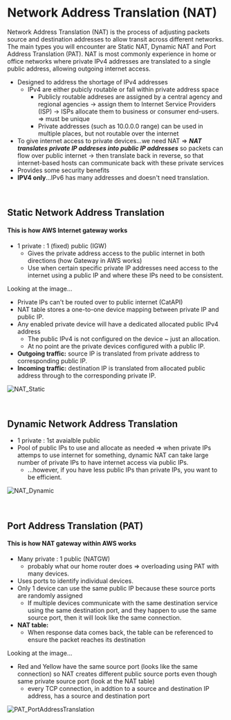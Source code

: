 # Network Address Translation (NAT)
Network Address Translation (NAT) is the process of adjusting packets source and destination addresses to allow transit across different networks. The main types you will encounter are Static NAT, Dynamic NAT and Port Address Translation (PAT). NAT is most commonly experience in home or office networks where private IPv4 addresses are translated to a single public address, allowing outgoing internet access.
- Designed to address the shortage of IPv4 addresses
  - IPv4 are either pubicly routable or fall within private address space
    - Publicly routable addreses are assigned by a central agency and regional agencies -> assign them to Internet Service Providers (ISP) -> ISPs allocate them to business or consumer end-users. => must be unique
    - Private addresses (such as 10.0.0.0 range) can be used in multiple places, but not routable over the internet
- To give internet access to private devices...we need NAT => ***NAT translates private IP addreses into public IP addresses*** so packets can flow over public internet -> then translate back in reverse, so that internet-based hosts can communicate back with these private services
- Provides some security benefits
- **IPV4 only**...IPv6 has many addresses and doesn't need translation. 
<br>

## Static Network Address Translation 
#### This is how AWS Internet gateway works
- 1 private : 1 (fixed) public (IGW)
  - Gives the private address access to the public internet in both directions (how Gateway in AWS works)
  - Use when certain specific private IP addresses need access to the internet using a public IP and where these IPs need to be consistent. 
 
Looking at the image...
- Private IPs can't be routed over to public internet (CatAPI)
- NAT table stores a one-to-one device mapping between private IP and public IP.
- Any enabled private device will have a dedicated allocated public IPv4 address
  - The public IPv4 is not configured on the device ~ just an allocation.
  - At no point are the private devices configured with a public IP.
- **Outgoing traffic:** source IP is translated from private address to corresponding public IP.
- **Incoming traffic:** destination IP is translated from allocated public address through to the corresponding private IP.

![NAT_Static](https://user-images.githubusercontent.com/72099370/167988190-88dc266a-faea-4aae-a4ac-8c3f7285d230.png)

<br>

## Dynamic Network Address Translation
- 1 private : 1st avaialble public
- Pool of public IPs to use and allocate as needed => when private IPs attemps to use internet for something, dynamic NAT can take large number of private IPs to have internet access via public IPs.
  - ...however, if you have less public IPs than private IPs, you want to be efficient. 

![NAT_Dynamic](https://user-images.githubusercontent.com/72099370/167988217-02f4a48d-0ed2-4dbf-ad78-a7254c29739e.png)

<br>

## Port Address Translation (PAT)
#### This is how NAT gateway within AWS works
- Many private : 1 public (NATGW)
  - probably what our home router does => overloading using PAT with many devices.
- Uses ports to identify individual devices.
- Only 1 device can use the same public IP because these source ports are randomly assigned
  - If multiple devices communicate with the same destination service using the same destination port, and they happen to use the same source port, then it will look like the same connection.
- **NAT table:**
  - When response data comes back, the table can be referenced to ensure the packet reaches its destination

Looking at the image...
- Red and Yellow have  the same source port (looks like the same connection) so NAT creates different public source ports even though same private source port (look at the NAT table)
  - every TCP connection, in addtion to a source and destination IP address, has a source and destination port
  
![PAT_PortAddressTranslation](https://user-images.githubusercontent.com/72099370/167988286-df0401d2-d8cf-4d11-b5eb-ea68f7572278.png)
